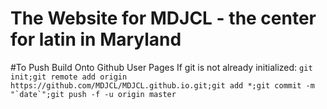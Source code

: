 # The Website for MDJCL - the center for latin in Maryland

#To Push Build Onto Github User Pages
If git is not already initialized:
 ``git init;git remote add origin https://github.com/MDJCL/MDJCL.github.io.git;git add *;git commit -m "`date`";git push -f -u origin master``
